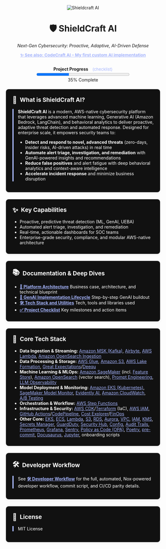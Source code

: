 <div align="center">
  <img src="https://img.shields.io/badge/AI%20Security-Shieldcraft%20AI-blueviolet?style=for-the-badge&logo=amazonaws&logoColor=white" alt="Shieldcraft AI" />
</div>

<h1 align="center">🛡️ ShieldCraft AI</h1>
<p align="center"><em>Next-Gen Cybersecurity: Proactive, Adaptive, AI-Driven Defense</em></p>

<div align="center" style="margin-bottom:2em;">
  <a href="https://github.com/Dee66/CodeCraft-AI" style="color:#a5b4fc; font-size:0.98em;">
    <b>✨ See also: CodeCraft AI – My first custom AI implementation</b>
  </a>
</div>

<div id="progress-bar" align="center" style="margin-bottom:1.5em;">
  <strong>Project Progress</strong>
  <a href="./docs-site/docs/checklist.md" style="margin-left:0.75em; font-size:0.95em; color:#a5b4fc; text-decoration:none;">(checklist)</a><br/>
  <progress id="shieldcraft-progress" value="35" max="100" style="width: 60%; height: 18px;"></progress>
  <div id="progress-label">35% Complete</div>
</div>



<section style="border:1px solid #e0e0e0; border-radius:10px; margin:1.5em 0; box-shadow:0 2px 8px #f0f0f0; padding:1.5em; background:#111; color:#fff;">
<h2 style="margin-top:0;display:flex;align-items:center;font-size:1.35em;gap:0.5em;">
  <span style="font-size:1.2em;">🔎</span> What is ShieldCraft AI?
</h2>
<div style="border-left:4px solid #a5b4fc; padding-left:1em; margin-bottom:1em;">
<b>ShieldCraft AI</b> is a modern, AWS-native cybersecurity platform that leverages advanced machine learning, Generative AI (Amazon Bedrock, LangChain), and behavioral analytics to deliver proactive, adaptive threat detection and automated response. Designed for enterprise scale, it empowers security teams to:
<br/>
<ul>
  <li><b>Detect and respond to novel, advanced threats</b> (zero-days, insider risks, AI-driven attacks) in real time</li>
  <li><b>Automate alert triage, investigation, and remediation</b> with GenAI-powered insights and recommendations</li>
  <li><b>Reduce false positives</b> and alert fatigue with deep behavioral analytics and context-aware intelligence</li>
  <li><b>Accelerate incident response</b> and minimize business disruption</li>
</ul>
</div>
</section>




<section style="border:1px solid #e0e0e0; border-radius:10px; margin:1.5em 0; box-shadow:0 2px 8px #f0f0f0; padding:1.5em; background:#111; color:#fff;">
<h2 style="margin-top:0;display:flex;align-items:center;font-size:1.35em;gap:0.5em;">
  <span style="font-size:1.2em;">✨</span> Key Capabilities
</h2>
<ul style="margin-bottom:0.5em;">
  <li>Proactive, predictive threat detection (ML, GenAI, UEBA)</li>
  <li>Automated alert triage, investigation, and remediation</li>
  <li>Real-time, actionable dashboards for SOC teams</li>
  <li>Enterprise-grade security, compliance, and modular AWS-native architecture</li>
</ul>
</section>


<section style="border:1px solid #e0e0e0; border-radius:10px; margin:1.5em 0; box-shadow:0 2px 8px #f0f0f0; padding:1.5em; background:#111; color:#fff;">
<h2 style="margin-top:0;display:flex;align-items:center;font-size:1.35em;gap:0.5em;">
  <span style="font-size:1.2em;">📚</span> Documentation & Deep Dives
</h2>
<ul style="margin-bottom:0.5em;">
  <li><a href="./docs-site/docs/spec.md" style="color:#a5b4fc;"><b>📝 Platform Architecture</b></a> Business case, architecture, and technical blueprint</li>
  <li><a href="./docs-site/docs/poa.md" style="color:#a5b4fc;"><b>🔄 GenAI Implementation Lifecycle</b></a> Step-by-step GenAI buildout</li>
  <li><a href="./docs-site/docs/tooling.md" style="color:#a5b4fc;"><b>🛠️ Tech Stack and Utilities</b></a> Tech, tools and libraries used</li>
  <li><a href="./docs-site/docs/checklist.md" style="color:#a5b4fc;"><b>✅ Project Checklist</b></a> Key milestones and action items</li>
</ul>
</section>


<section style="border:1px solid #e0e0e0; border-radius:10px; margin:1.5em 0; box-shadow:0 2px 8px #f0f0f0; padding:1.5em; background:#111; color:#fff;">
<h2 style="margin-top:0;display:flex;align-items:center;font-size:1.35em;gap:0.5em;">
  <span style="font-size:1.2em;">🧰</span> Core Tech Stack
</h2>
<ul style="margin-bottom:0.5em;">
  <li><b>Data Ingestion & Streaming:</b> 
    <a href="https://aws.amazon.com/msk/" style="color:#a5b4fc;">Amazon MSK (Kafka)</a>, 
    <a href="https://airbyte.com/" style="color:#a5b4fc;">Airbyte</a>, 
    <a href="https://aws.amazon.com/lambda/" style="color:#a5b4fc;">AWS Lambda</a>, 
    <a href="https://docs.aws.amazon.com/opensearch-service/latest/developerguide/data-ingestion.html" style="color:#a5b4fc;">Amazon OpenSearch Ingestion</a>
  </li>
  <li><b>Data Processing & Storage:</b> 
    <a href="https://aws.amazon.com/glue/" style="color:#a5b4fc;">AWS Glue</a>, 
    <a href="https://aws.amazon.com/s3/" style="color:#a5b4fc;">Amazon S3</a>, 
    <a href="https://aws.amazon.com/lake-formation/" style="color:#a5b4fc;">AWS Lake Formation</a>, 
    <a href="https://greatexpectations.io/" style="color:#a5b4fc;">Great Expectations</a>/<a href="https://github.com/awslabs/deequ" style="color:#a5b4fc;">Deequ</a>
  </li>
  <li><b>Machine Learning & MLOps:</b> 
    <a href="https://aws.amazon.com/sagemaker/" style="color:#a5b4fc;">Amazon SageMaker</a> (incl. <a href="https://docs.aws.amazon.com/sagemaker/latest/dg/feature-store.html" style="color:#a5b4fc;">Feature Store</a>), 
    <a href="https://aws.amazon.com/opensearch-service/" style="color:#a5b4fc;">Amazon OpenSearch</a> (vector search), 
    <a href="https://www.promptingguide.ai/" style="color:#a5b4fc;">Prompt Engineering</a>, 
    <a href="https://arize.com/llm-observability/" style="color:#a5b4fc;">LLM Observability</a>
  </li>
  <li><b>Model Deployment & Monitoring:</b> 
    <a href="https://aws.amazon.com/eks/" style="color:#a5b4fc;">Amazon EKS (Kubernetes)</a>, 
    <a href="https://docs.aws.amazon.com/sagemaker/latest/dg/model-monitor.html" style="color:#a5b4fc;">SageMaker Model Monitor</a>, 
    <a href="https://evidentlyai.com/" style="color:#a5b4fc;">Evidently AI</a>, 
    <a href="https://aws.amazon.com/cloudwatch/" style="color:#a5b4fc;">Amazon CloudWatch</a>, 
    <a href="https://en.wikipedia.org/wiki/A/B_testing" style="color:#a5b4fc;">A/B Testing</a>
  </li>
  <li><b>Orchestration & Workflow:</b> 
    <a href="https://aws.amazon.com/step-functions/" style="color:#a5b4fc;">AWS Step Functions</a>
  </li>
  <li><b>Infrastructure & Security:</b> 
    <a href="https://aws.amazon.com/cdk/" style="color:#a5b4fc;">AWS CDK</a>/<a href="https://www.terraform.io/" style="color:#a5b4fc;">Terraform</a> (IaC), 
    <a href="https://aws.amazon.com/iam/" style="color:#a5b4fc;">AWS IAM</a>, 
    <a href="https://github.com/features/actions" style="color:#a5b4fc;">GitHub Actions</a>/<a href="https://aws.amazon.com/codepipeline/" style="color:#a5b4fc;">CodePipeline</a>, 
    <a href="https://aws.amazon.com/aws-cost-management/aws-cost-explorer/" style="color:#a5b4fc;">Cost Explorer</a>/<a href="https://www.finops.org/" style="color:#a5b4fc;">FinOps</a>
  </li>
  <li><b>Other Core:</b> 
    <a href="https://aws.amazon.com/eks/" style="color:#a5b4fc;">EKS</a>, 
    <a href="https://aws.amazon.com/ecs/" style="color:#a5b4fc;">ECS</a>, 
    <a href="https://aws.amazon.com/lambda/" style="color:#a5b4fc;">Lambda</a>, 
    <a href="https://aws.amazon.com/s3/" style="color:#a5b4fc;">S3</a>, 
    <a href="https://aws.amazon.com/rds/" style="color:#a5b4fc;">RDS</a>, 
    <a href="https://aws.amazon.com/rds/aurora/" style="color:#a5b4fc;">Aurora</a>, 
    <a href="https://aws.amazon.com/vpc/" style="color:#a5b4fc;">VPC</a>, 
    <a href="https://aws.amazon.com/iam/" style="color:#a5b4fc;">IAM</a>, 
    <a href="https://aws.amazon.com/kms/" style="color:#a5b4fc;">KMS</a>, 
    <a href="https://aws.amazon.com/secrets-manager/" style="color:#a5b4fc;">Secrets Manager</a>, 
    <a href="https://aws.amazon.com/guardduty/" style="color:#a5b4fc;">GuardDuty</a>, 
    <a href="https://aws.amazon.com/security-hub/" style="color:#a5b4fc;">Security Hub</a>, 
    <a href="https://aws.amazon.com/config/" style="color:#a5b4fc;">Config</a>, 
    <a href="https://docs.aws.amazon.com/awscloudtrail/latest/userguide/cloudtrail-user-guide.html" style="color:#a5b4fc;">Audit Trails</a>, 
    <a href="https://prometheus.io/" style="color:#a5b4fc;">Prometheus</a>, 
    <a href="https://grafana.com/" style="color:#a5b4fc;">Grafana</a>, 
    <a href="https://sentry.io/welcome/" style="color:#a5b4fc;">Sentry</a>, 
    <a href="https://www.openpolicyagent.org/" style="color:#a5b4fc;">Policy as Code (OPA)</a>, 
    <a href="https://python-poetry.org/" style="color:#a5b4fc;">Poetry</a>, 
    <a href="https://pre-commit.com/" style="color:#a5b4fc;">pre-commit</a>, 
    <a href="https://docusaurus.io/" style="color:#a5b4fc;">Docusaurus</a>, 
    <a href="https://jupyter.org/" style="color:#a5b4fc;">Jupyter</a>, 
    onboarding scripts
  </li>
</ul>
</section>



<section style="border:1px solid #e0e0e0; border-radius:10px; margin:1.5em 0; box-shadow:0 2px 8px #f0f0f0; padding:1.5em; background:#111; color:#fff;">
<h2 style="margin-top:0;display:flex;align-items:center;font-size:1.35em;gap:0.5em;">
  <span style="font-size:1.2em;">🛠️</span> Developer Workflow
</h2>
<div style="border-left:4px solid #a5b4fc; padding-left:1em; margin-bottom:1em;">
See <a href="./docs-site/docs/developer-workflow.md" style="color:#a5b4fc;"><b>🛠️ Developer Workflow</b></a> for the full, automated, Nox-powered developer workflow, commit script, and CI/CD parity details.
</div>
</section>



<section style="border:1px solid #e0e0e0; border-radius:10px; margin:1.5em 0; box-shadow:0 2px 8px #f0f0f0; padding:1.5em; background:#111; color:#fff;">
<h2 style="margin-top:0;display:flex;align-items:center;font-size:1.35em;gap:0.5em;">
  <span style="font-size:1.2em;">📄</span> License
</h2>
<div style="border-left:4px solid #a5b4fc; padding-left:1em; margin-bottom:1em;">
MIT License
</div>
</section>
